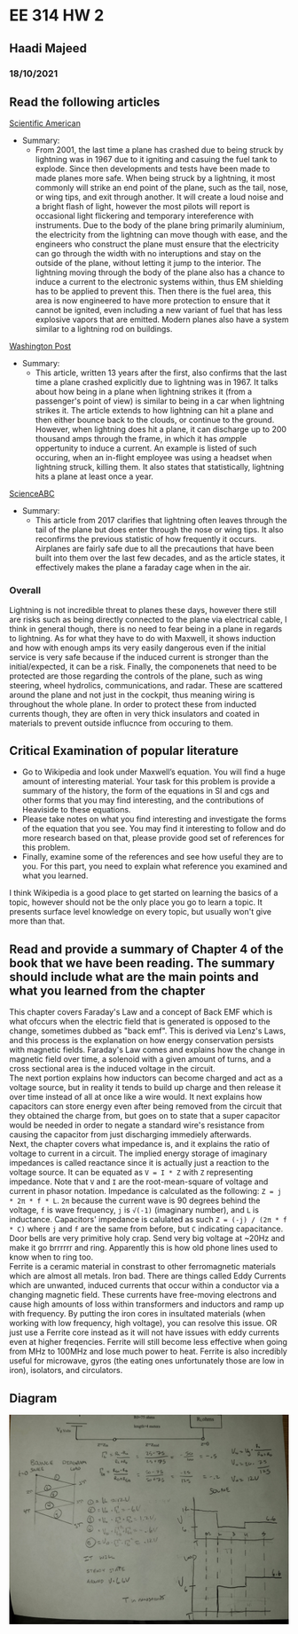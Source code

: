 # EE 314 HW 2
## Haadi Majeed
### 18/10/2021

## Read the following articles

[Scientific American](http://www.scientificamerican.com/article/what-happens-when-lightni/)  
- Summary:
  - From 2001, the last time a plane has crashed due to being struck by lightning was in 1967 due to it igniting and casuing the fuel tank to explode. Since then developments and tests have been made to made planes more safe. When being struck by a lightning, it most commonly will strike an end point of the plane, such as the tail, nose, or wing tips, and exit through another. It will create a loud noise and a bright flash of light, however the most pilots will report is occasional light flickering and temporary intereference with instruments. Due to the body of the plane bring primarily aluminium, the electricity from the lightning can move though with ease, and the engineers who construct the plane must ensure that the electricity can go through the width with no interuptions and stay on the outside of the plane, without letting it jump to the interior. The lightning moving through the body of the plane also has a chance to induce a current to the electronic systems within, thus EM shielding has to be applied to prevent this. Then there is the fuel area, this area is now engineered to have more protection to ensure that it cannot be ignited, even including a new variant of fuel that has less explosive vapors that are emitted. Modern planes also have a system similar to a lightning rod on buildings.  


[Washington Post](http://www.washingtonpost.com/blogs/capital-weather-gang/wp/2014/08/27/why-is-an-airplane-safe-from-lighting-strikes/)  
- Summary:
  -  This article, written 13 years after the first, also confirms that the last time a plane crashed explicitly due to lightning was in 1967. It talks about how being in a plane when lightning strikes it (from a passenger's point of view) is similar to being in a car when lightning strikes it. The article extends to how lightning can hit a plane and then either bounce back to the clouds, or continue to the ground. However, when lightning does hit a plane, it can discharge up to 200 thousand amps through the frame, in which it has *amp*ple oppertunity to induce a current. An example is listed of such occuring, when an in-flight employee was using a headset when lightning struck, killing them.  It also states that statistically, lightning hits a plane at least once a year.


[ScienceABC](https://www.scienceabc.com/eyeopeners/what-would-happen-if-your-airplane-is-struck-by-lightning-in-flight.html) 
- Summary:
  -  This article from 2017 clarifies that lightning often leaves through the tail of the plane but does enter through the nose or wing tips. It also reconfirms the previous statistic of how frequently it occurs. Airplanes are fairly safe due to all the precautions that have been built into them over the last few decades, and as the article states, it effectively makes the plane a faraday cage when in the air. 



### Overall
Lightning is not incredible threat to planes these days, however there still are risks such as being directly connected to the plane via electrical cable, I think in general though, there is no need to fear being in a plane in regards to lightning. As for what they have to do with Maxwell, it shows induction and how with enough amps its very easily dangerous even if the initial service is very safe because if the induced current is stronger than the initial/expected, it can be a risk. Finally, the componenets that need to be protected are those regarding the controls of the plane, such as wing steering, wheel hydrolics, communications, and radar. These are scattered around the plane and not just in the cockpit, thus meaning wiring is throughout the whole plane. In order to protect these from inducted currents though, they are often in very thick insulators and coated in materials to prevent outside influcnce from occuring to them.

## Critical Examination of popular literature
- Go to Wikipedia and look under Maxwell’s equation. You will find a huge amount of interesting material. Your task for this problem is provide a summary of the history, the form of the equations in SI and cgs and other forms that you may find interesting, and the contributions of Heaviside to these equations. 
- Please take notes on what you find interesting and investigate the forms of the equation that you see. You may find it interesting to follow and do more research based on that, please provide good set of references for this problem. 
- Finally, examine some of the references and see how useful they are to you. For this part, you need to explain what reference you examined and what you learned.  

I think Wikipedia is a good place to get started on learning the basics of a topic, however should not be the only place you go to learn a topic. It presents surface level knowledge on every topic, but usually won't give more than that.

## Read and provide a summary of Chapter 4 of the book that we have been reading.  The summary should include what are the main points and what you learned from the chapter
This chapter covers Faraday's Law and a concept of Back EMF which is what ofccurs when the electric field that is generated is opposed to the change, sometimes dubbed as "back emf". This is derived via Lenz's Laws, and this process is the explanation on how energy conservation persists with magnetic fields. Faraday's Law comes and explains how the change in magnetic field over time, a solenoid with a given amount of turns, and a cross sectional area is the induced voltage in the circuit.  
The next portion explains how inductors can become charged and act as a voltage source, but in reality it tends to build up charge and then release it over time instead of all at once like a wire would. It next explains how capacitors can store energy even after being removed from the circuit that they obtained the charge from, but goes on to state that a super capacitor would be needed in order to negate a standard wire's resistance from causing the capacitor from just discharging immediely afterwards.  
Next, the chapter covers what impedance is, and it explains the ratio of voltage to current in a circuit. The implied energy storage of imaginary impedances is called reactance since it is actually just a reaction to the voltage source. It can be equated as `V = I * Z` with `Z` representing impedance. Note that `V` and `I` are the root-mean-square of voltage and current in phasor notation. Impedance is calculated as the following: `Z = j * 2π * f * L`. `2π` because the current wave is 90 degrees behind the voltage, `f` is wave frequency, `j` is `√(-1)` (imaginary number), and `L` is inductance. Capacitors' impedance is calulated as such `Z = (-j) / (2π * f * C)` where `j` and `f` are the same from before, but `C` indicating capacitance.  
Door bells are very primitive holy crap. Send very big voltage at ~20Hz and make it go brrrrrr and ring. Apparently this is how old phone lines used to know when to ring too.  
Ferrite is a ceramic material in constrast to other ferromagnetic materials which are almost all metals. Iron bad. There are things called Eddy Currents which are unwanted, induced currents that occur within a conductor via a changing magnetic field. These currents have free-moving electrons and cause high amounts of loss within transformers and inductors and ramp up with frequency. By putting the iron cores in insultated materials (when working with low frequency, high voltage), you can resolve this issue. OR just use a Ferrite core instead as it will not have issues with eddy currents even at higher freqencies. Ferrite will still become less effective when going from MHz to 100MHz and lose much power to heat. Ferrite is also incredibly useful for microwave, gyros (the eating ones unfortunately those are low in iron), isolators, and circulators.  


## Diagram
![hw2 diagram](hw2Diagram.jpg)